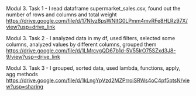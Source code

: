 Modul 3. Task 1 - I read dataframe supermarket_sales.csv, found out the number of rows and columns and total weight
https://drive.google.com/file/d/17NIyz8psWNltG0LPmm4mvRFe8HLRz97X/view?usp=drive_link 
 
Modul 3. Task 2 - I analyzed data in my df, used filters, selected some columns, analyzed values by different columns, grouped them
https://drive.google.com/file/d/1LMrcvgQD67b1d-5V55IrO75SZxd3J8-9/view?usp=drive_link

Modul 3. Task 3 - I grouped, sorted data, used lambda, functions, apply, agg methods
https://drive.google.com/file/d/1kLngYpVzd2MZPrroiSRWs4oC4pf5ptsN/view?usp=sharing
